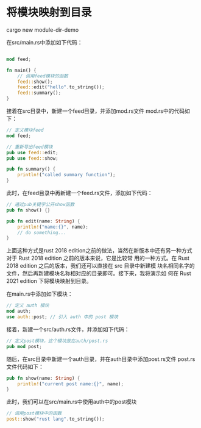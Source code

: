 # 将模块映射到目录
cargo new module-dir-demo

在src/main.rs中添加如下代码：
```rust

mod feed;

fn main() {
    // 调用feed模块的函数
    feed::show();
    feed::edit("hello".to_string());
    feed::summary();
}
```
接着在src目录中，新建一个feed目录，并添加mod.rs文件
mod.rs中的代码如下：
```rust
// 定义模块feed
mod feed;

// 重新导出feed模块
pub use feed::edit;
pub use feed::show;

pub fn summary() {
    println!("called summary function");
}
```

此时，在feed目录中再新建一个feed.rs文件，添加如下代码：
```rust
// 通过pub关键字公开show函数
pub fn show() {}

pub fn edit(name: String) {
    println!("name:{}", name);
    // do something...
}
```

上面这种方式是rust 2018 edition之前的做法，当然在新版本中还有另一种方式
对于 Rust 2018 edition 之前的版本来说，它是比较常
用的一种方式。在 Rust 2018 edition 之后的版本，我们还可以直接在 src 目录中新建模
块名相同名字的文件，然后再新建模块名称相对应的目录即可。接下来，我将演示如
何在 Rust 2021 edition 下将模块映射到目录。

在main.rs中添加如下模块：
```rust
// 定义 auth 模块
mod auth;
use auth::post; // 引入 auth 中的 post 模块
```

接着，新建一个src/auth.rs文件，并添加如下代码：
```rust
// 定义post模块，这个模块放在auth/post.rs
pub mod post;
```

随后，在src目录中新建一个auth目录，并在auth目录中添加post.rs文件
post.rs文件代码如下：
```rust
pub fn show(name: String) {
    println!("current post name:{}", name);
}
```

此时，我们可以在src/main.rs中使用auth中的post模块
```rust
// 调用post模块中的函数
post::show("rust lang".to_string());
```
